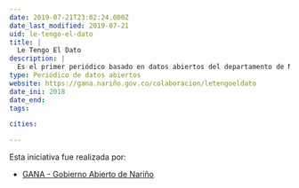 ```yaml
---
date: 2019-07-21T23:02:24.000Z
date_last_modified: 2019-07-21
uid: le-tengo-el-dato
title: |
  Le Tengo El Dato
description: |
  Es el primer periódico basado en datos abiertos del departamento de Nariño, se encuentra en formato digital o impreso y es de distribución gratuita.
type: Periódico de datos abiertos
website: https://gana.nariño.gov.co/colaboracion/letengoeldato
date_ini: 2018
date_end: 
tags:

cities: 

---
```


Esta iniciativa fue realizada por:

- [GANA - Gobierno Abierto de Nariño](/organizaciones/gana-nariño)
